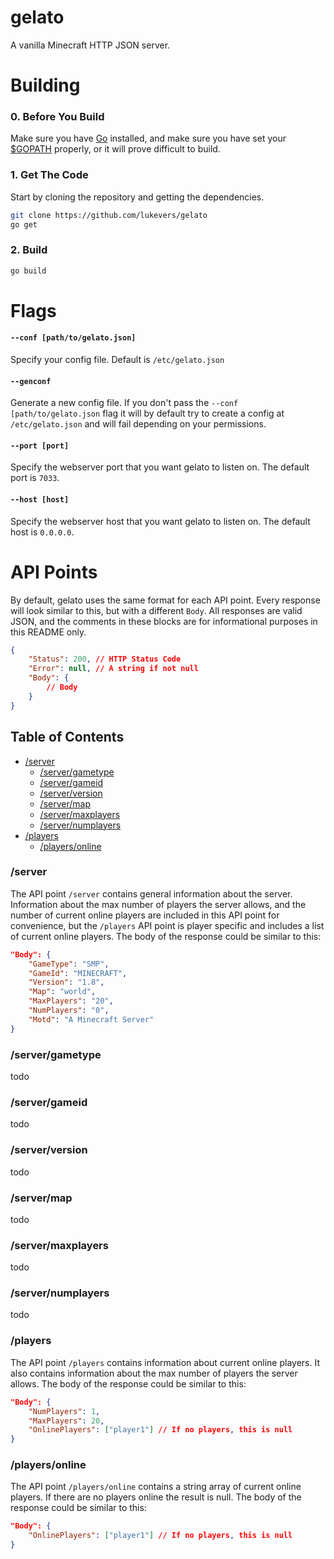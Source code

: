 # gelato

A vanilla Minecraft HTTP JSON server.

# Building

### 0. Before You Build

Make sure you have [Go](http://golang.org/) installed, and make sure you have set your [$GOPATH](http://golang.org/doc/code.html#GOPATH) properly, or it will prove difficult to build.

### 1. Get The Code

Start by cloning the repository and getting the dependencies.

```bash
git clone https://github.com/lukevers/gelato
go get
```

### 2. Build

```bash
go build
```

# Flags

#### `--conf [path/to/gelato.json]`

Specify your config file. Default is `/etc/gelato.json`

#### `--genconf`

Generate a new config file. If you don't pass the `--conf [path/to/gelato.json` flag it will by default try to create a config at `/etc/gelato.json` and will fail depending on your permissions.

#### `--port [port]`

Specify the webserver port that you want gelato to listen on. The default port is `7033`.

#### `--host [host]`

Specify the webserver host that you want gelato to listen on. The default host is `0.0.0.0`.

# API Points

By default, gelato uses the same format for each API point. Every response will look similar to this, but with a different `Body`. All responses are valid JSON, and the comments in these blocks are for informational purposes in this README only.

```json
{
	"Status": 200, // HTTP Status Code
	"Error": null, // A string if not null
	"Body": {
		// Body
	}
}
```

## Table of Contents

* [/server](#server)
  * [/server/gametype](#servergametype)
  * [/server/gameid](#servergameid)
  * [/server/version](#serverversion)
  * [/server/map](#servermap)
  * [/server/maxplayers](#servermaxplayers)
  * [/server/numplayers](#servernumplayers)
* [/players](#players)
  * [/players/online](#playersonline)

### /server

The API point `/server` contains general information about the server. Information about the max number of players the server allows, and the number of current online players are included in this API point for convenience, but the `/players` API point is player specific and includes a list of current online players. The body of the response could be similar to this:

```json
"Body": {
	"GameType": "SMP",
	"GameId": "MINECRAFT",
	"Version": "1.8",
	"Map": "world",
	"MaxPlayers": "20",
	"NumPlayers": "0",
	"Motd": "A Minecraft Server"
}
```

### /server/gametype

todo

### /server/gameid

todo

### /server/version

todo

### /server/map

todo

### /server/maxplayers

todo


### /server/numplayers

todo

### /players

The API point `/players` contains information about current online players. It also contains information about the max number of players the server allows. The body of the response could be similar to this:

```json
"Body": {
	"NumPlayers": 1,
	"MaxPlayers": 20,
	"OnlinePlayers": ["player1"] // If no players, this is null
}
```

### /players/online

The API point `/players/online` contains a string array of current online players. If there are no players online the result is null. The body of the response could be similar to this:

```json
"Body": {
	"OnlinePlayers": ["player1"] // If no players, this is null
}
```
